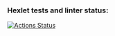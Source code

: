 ### Hexlet tests and linter status:
[![Actions Status](https://github.com/x-nico/qa-engineer-project-85/actions/workflows/hexlet-check.yml/badge.svg)](https://github.com/x-nico/qa-engineer-project-85/actions)